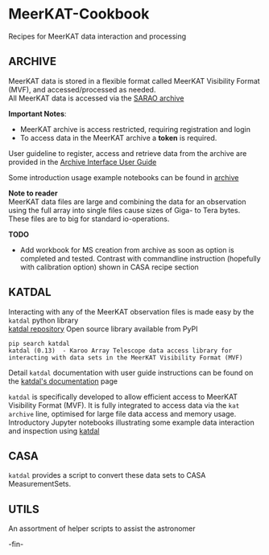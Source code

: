 # MeerKAT-Cookbook
Recipes for MeerKAT data interaction and processing


## ARCHIVE
MeerKAT data is stored in a flexible format called MeerKAT Visibility Format (MVF), and accessed/processed as needed.    
All MeerKAT data is accessed via the [SARAO archive](https://archive.sarao.ac.za/)     

**Important Notes**:
* MeerKAT archive is access restricted, requiring registration and login
* To access data in the MeerKAT archive a **token** is required.

User guideline to register, access and retrieve data from the archive are provided in the
[Archive Interface User Guide](https://archive.sarao.ac.za/statics/Archive_Interface_User_Guide.pdf)

Some introduction usage example notebooks can be found in 
[archive](https://github.com/ska-sa/MeerKAT-Cookbook/tree/master/archive)

**Note to reader**    
MeerKAT data files are large and combining the data for an observation using the full array into single files cause sizes of Giga- to Tera bytes.
These files are to big for standard io-operations.     

**TODO**
* Add workbook for MS creation from archive as soon as option is completed and tested.
Contrast with commandline instruction (hopefully with calibration option) shown in CASA recipe section


## KATDAL
Interacting with any of the MeerKAT observation files is made easy by the `katdal` python library   
[katdal repository](https://github.com/ska-sa/katdal)
Open source library available from PyPI
```
pip search katdal
katdal (0.13)  - Karoo Array Telescope data access library for interacting with data sets in the MeerKAT Visibility Format (MVF)
```
Detail `katdal` documentation with user guide instructions can be found on the [katdal's documentation](https://katdal.readthedocs.io/en/latest/index.html) page

`katdal` is specifically developed to allow efficient access to MeerKAT Visibility Format (MVF). It is fully integrated to access data via the `kat archive` line, optimised for large file data access and memory usage. 
Introductory Jupyter notebooks illustrating some example data interaction and inspection using 
[katdal](https://github.com/ska-sa/MeerKAT-Cookbook/tree/master/katdal)


## CASA
`katdal` provides a script to convert these data sets to CASA MeasurementSets.


## UTILS
An assortment of helper scripts to assist the astronomer

 -fin-
